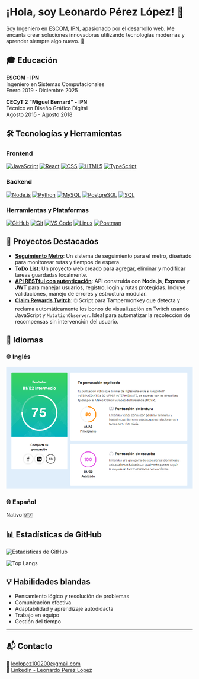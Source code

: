 # ¡Hola, soy Leonardo Pérez López! 👋

Soy Ingeniero en [ESCOM, IPN](https://www.escom.ipn.mx/), apasionado por el desarrollo web. Me encanta crear soluciones innovadoras utilizando tecnologías modernas y aprender siempre algo nuevo. 🚀

## 🎓 Educación
**ESCOM - IPN**  
Ingeniero en Sistemas Computacionales  
Enero 2019 - Diciembre 2025  

**CECyT 2 "Miguel Bernard" - IPN**  
Técnico en Diseño Gráfico Digital  
Agosto 2015 - Agosto 2018  

## 🛠️ Tecnologías y Herramientas

### Frontend
[![JavaScript](https://img.shields.io/badge/JavaScript-yellow?logo=javascript)](https://developer.mozilla.org/en-US/docs/Web/JavaScript)
[![React](https://img.shields.io/badge/React-blue?logo=react)](https://reactjs.org/)
[![CSS](https://img.shields.io/badge/CSS-blue?logo=css3)](https://developer.mozilla.org/en-US/docs/Web/CSS)
[![HTML5](https://img.shields.io/badge/HTML5-orange?logo=html5)](https://developer.mozilla.org/en-US/docs/Web/HTML)
[![TypeScript](https://img.shields.io/badge/TypeScript-white?logo=typescript)](https://www.typescriptlang.org/)

### Backend
[![Node.js](https://img.shields.io/badge/Node.js-green?logo=node.js)](https://nodejs.org/)
[![Python](https://img.shields.io/badge/Python-blue?logo=python)](https://www.python.org/)
[![MySQL](https://img.shields.io/badge/MySQL-orange?logo=mysql)](https://www.mysql.com/)
[![PostgreSQL](https://img.shields.io/badge/PostgreSQL-white?logo=postgresql)](https://www.postgresql.org/)
[![SQL](https://img.shields.io/badge/SQL-blue?logo=sql)](https://en.wikipedia.org/wiki/SQL)

### Herramientas y Plataformas
[![GitHub](https://img.shields.io/badge/GitHub-black?logo=github)](https://github.com/)
[![Git](https://img.shields.io/badge/Git-orange?logo=git)](https://git-scm.com/)
[![VS Code](https://img.shields.io/badge/VS_Code-blue?logo=visual-studio-code)](https://code.visualstudio.com/)
[![Linux](https://img.shields.io/badge/Linux-black?logo=linux)](https://www.linux.org/)
[![Postman](https://img.shields.io/badge/Postman-orange?logo=postman)](https://www.postman.com/)  


## 🚀 Proyectos Destacados

- [**Seguimiento Metro**](https://github.com/Leolopez520/Seguimiento-Metro): Un sistema de seguimiento para el metro, diseñado para monitorear rutas y tiempos de espera.
- [**ToDo List**](https://github.com/Leolopez520/ToDoIst): Un proyecto web creado para agregar, eliminar y modificar tareas guardadas localmente.
- [**API RESTful con autenticación**](https://github.com/Leolopez520/api-rest-node-basica): API construida con **Node.js**, **Express** y **JWT** para manejar usuarios, registro, login y rutas protegidas. Incluye validaciones, manejo de errores y estructura modular.
- [**Claim Rewards Twitch**](https://github.com/Leolopez520/claim-rewards-twitch): 🖱️ Script para Tampermonkey que detecta y reclama automáticamente los bonos de visualización en Twitch usando JavaScript y `MutationObserver`. Ideal para automatizar la recolección de recompensas sin intervención del usuario.

## 📝 Idiomas

### 🌐 Inglés  
<img src="https://github.com/Leolopez520/English/blob/main/Level.png?raw=true" alt="Resultado EF SET" width="600"/>  

### 🌐 Español  
Nativo 🇲🇽



## 📊 Estadísticas de GitHub

![Estadísticas de GitHub](https://github-readme-stats.vercel.app/api?username=Leolopez520&show_icons=true&hide_title=true&count_private=true)


![Top Langs](https://github-readme-stats.vercel.app/api/top-langs/?username=Leolopez520&layout=compact&theme=radical)


## 💡 Habilidades blandas

- Pensamiento lógico y resolución de problemas
- Comunicación efectiva
- Adaptabilidad y aprendizaje autodidacta
- Trabajo en equipo
- Gestión del tiempo


---

## 📬 Contacto
📧 [leolopez100200@gmail.com](mailto:leolopez100200@gmail.com)  
🔗 [LinkedIn - Leonardo Perez Lopez](https://www.linkedin.com/in/leolopezescom/)

